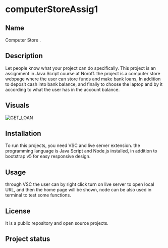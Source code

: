 # computerStoreAssig1



## Name
Computer Store .

## Description
Let people know what your project can do specifically.
This project is an assignment in Java Script course at Noroff. the project is a computer store webpage where the user can store funds and make bank loans, In addition to deposit cash into bank balance, and finally to choose the laptop and by it according to what the user has in the account balance. 


## Visuals
![GET_LOAN](C:\Users\JAlabd\frontendProjects\assignment1\computerstoreassig1\getLoanImage.PNG)


## Installation
To run this projects, you need VSC and live server extension. the programming language is Java Script and Node.js installed, in addition to bootstrap v5 for easy responsive design. 

## Usage
through VSC the user can by right click turn on live server to open local URL, and then the home page will be shown, node can be also used in terminal to test some functions. 

## License
It is a public repository and open source projects.

## Project status

